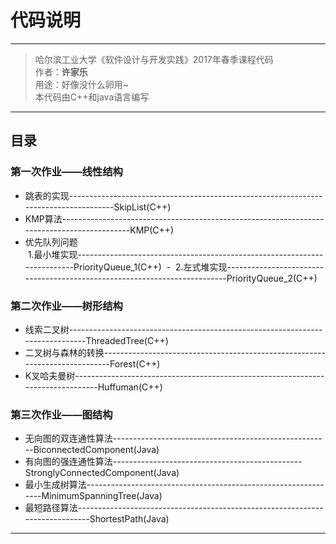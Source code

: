 # 代码说明
---
> 哈尔滨工业大学《软件设计与开发实践》2017年春季课程代码  
> 作者：**许家乐**  
> 用途：好像没什么卵用~  
> 本代码由C++和java语言编写

---
## 目录
### 第一次作业——线性结构
* 跳表的实现-------------------------------------------------------------------------------------SkipList(C++)
* KMP算法-------------------------------------------------------------------------------------------KMP(C++)
* 优先队列问题  
  1.最小堆实现-------------------------------------------------------------------------PriorityQueue\_1(C++)  -
  2.左式堆实现--------------------------------------------------------------------------PriorityQueue\_2(C++)

### 第二次作业——树形结构
* 线索二叉树------------------------------------------------------------------------------ThreadedTree(C++)
* 二叉树与森林的转换----------------------------------------------------------------------------Forest(C++)
* K叉哈夫曼树--------------------------------------------------------------------------------Huffuman(C++)

### 第三次作业——图结构
* 无向图的双连通性算法------------------------------------------------------BiconnectedComponent(Java)
* 有向图的强连通性算法-----------------------------------------------StronglyConnectedComponent(Java)
* 最小生成树算法---------------------------------------------------------------MinimumSpanningTree(Java)
* 最短路径算法-----------------------------------------------------------------------------ShortestPath(Java)

---

